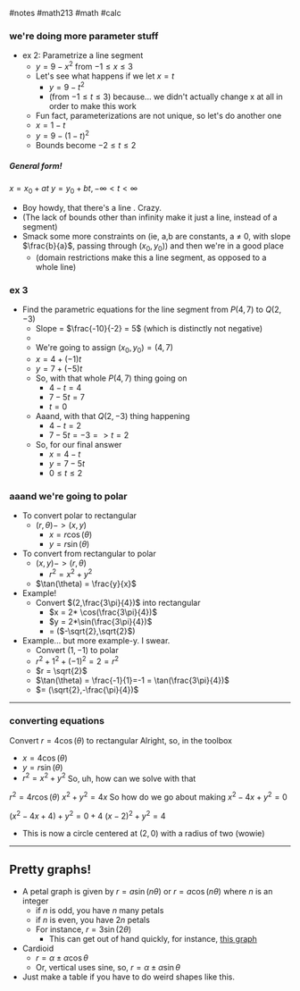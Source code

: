 #notes #math213 #math #calc



### we're doing more parameter stuff
- ex 2: Parametrize a line segment
	- $y= 9-x^{2}$ from $-1 \leq x \leq 3$
	- Let's see what happens if we let $x=t$
		- $y= 9-t^{2}$
		- (from $-1 \leq t \leq 3$) because... we didn't actually change x at all in order to make this work
	- Fun fact, parameterizations are not unique, so let's do another one
	- $x = 1-t$
	- $y = 9-(1-t)^{2}$
	- Bounds become $-2 \leq t \leq 2$

##### General form!
$x = x_{0}+ at$
$y = y_{0}+bt, -\infty < t < \infty$
- Boy howdy, that there's a line . Crazy.
- (The lack of bounds other than infinity make it just a line, instead of a segment)
- Smack some more constraints on (ie, a,b are constants, a $\neq$ 0, with slope $\frac{b}{a}$, passing through $(x_{0},y_{0}$)) and then we're in a good place
	- (domain restrictions make this a line segment, as opposed to a whole line)

### ex 3
- Find the parametric equations for the line segment from $P(4,7)$ to $Q(2,-3)$
	- Slope = $\frac{-10}{-2} = 5$ (which is distinctly not negative)
	- 
	- We're going to assign $(x_{0},y_{0})=(4,7)$
	- $x = 4+ (-1)t$
	- $y = 7 + (-5)t$
	- So, with that whole $P(4,7)$ thing going on
		- $4-t=4$
		- $7-5t=7$
		- $t=0$
	- Aaand, with that $Q(2,-3)$ thing happening
		- $4-t=2$
		- $7-5t= -3 => t=2$
	- So, for our final answer
		- $x=4-t$
		- $y=7-5t$
		- $0 \leq t \leq 2$

### aaand we're going to polar
- To convert polar to rectangular
	- $(r,\theta) -> (x,y)$
		- $x= r\cos(\theta)$
		- $y = r\sin(\theta)$
- To convert from rectangular to polar
	- $(x,y)->(r,\theta)$
		- $r^{2}=x^{2}+y^{2}$
	- $\tan(\theta) = \frac{y}{x}$
- Example!
	- Convert $(2,\frac{3\pi}{4})$ into rectangular
		- $x = 2* \cos(\frac{3\pi}{4})$
		- $y = 2*\sin(\frac{3\pi}{4})$
		- = ($-\sqrt{2},\sqrt{2}$)
- Example... but more example-y. I swear.
	- Convert $(1,-1)$ to polar
	- $r^{2}+ 1^{2}+ (-1)^{2}= 2=r^{2}$
	- $r = \sqrt{2}$
	- $\tan(\theta) = \frac{-1}{1}=-1 = \tan(\frac{3\pi}{4})$
	- $= (\sqrt{2},-\frac{\pi}{4})$


----
### converting equations

Convert $r= 4\cos(\theta)$ to rectangular
Alright, so, in the toolbox
- $x=4\cos(\theta)$
- $y=r\sin(\theta)$
- $r^{2}= x^{2}+y^{2}$
So, uh, how can we solve with that

$r^{2}= 4r\cos(\theta)$
$x^{2}+ y^{2}= 4x$
So how do we go about making $x^{2}-4x + y^{2}= 0$

$(x^{2}-4x+4)+y^{2} = 0 + 4$
$(x-2)^{2}+y^{2}= 4$
- This is now a circle centered at $(2,0)$ with a radius of two (wowie) 

---

## Pretty graphs!
- A petal graph is given by $r = a\sin(n\theta)$ or $r=a\cos(n\theta)$ where $n$ is an integer 
	- if $n$ is odd, you have $n$ many petals
	- if $n$ is even, you have $2n$ petals
	- For instance, $r=3\sin(2\theta)$
		- This can get out of hand quickly, for instance, [this graph](https://www.desmos.com/calculator/7hmhxn1s0n)
- Cardioid
	- $r = \alpha \pm \alpha\cos\theta$
	- Or, vertical uses sine, so, $r = \alpha \pm \alpha\sin\theta$
- Just make a table if you have to do weird shapes like this.